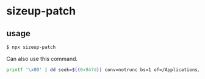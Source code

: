 # sizeup-patch

## usage

```sh
$ npx sizeup-patch
```

Can also use this command.

```sh
printf '\x00' | dd seek=$((0x947d)) conv=notrunc bs=1 of=/Applications/SizeUp.app/Contents/MacOS/SizeUp
```
